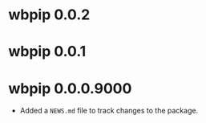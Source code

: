 # wbpip 0.0.2

# wbpip 0.0.1

# wbpip 0.0.0.9000

* Added a `NEWS.md` file to track changes to the package.
